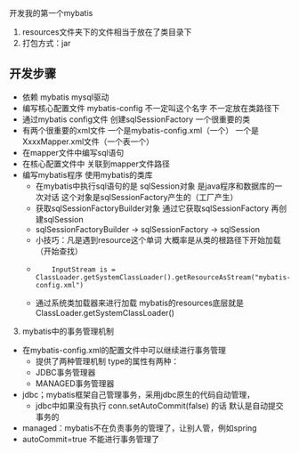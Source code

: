 开发我的第一个mybatis

1. resources文件夹下的文件相当于放在了类目录下
2. 打包方式：jar

## 开发步骤
- 依赖 mybatis mysql驱动
- 编写核心配置文件   mybatis-config  不一定叫这个名字  不一定放在类路径下
- 通过mybatis config文件 创建sqlSessionFactory   一个很重要的类 
- 有两个很重要的xml文件  一个是mybatis-config.xml（一个）   一个是XxxxMapper.xml文件（一个表一个） 
- 在mapper文件中编写sql语句
- 在核心配置文件中  关联到mapper文件路径
- 编写mybatis程序 使用mybatis的类库
  - 在mybatis中执行sql语句的是 sqlSession对象  是java程序和数据库的一次对话   这个对象是sqlSessionFactory产生的（工厂产生）
  - 获取sqlSessionFactoryBuilder对象  通过它获取sqlSessionFactory   再创建sqlSession
  - sqlSessionFactoryBuilder  -> sqlSessionFactory -> sqlSession
  - 小技巧：凡是遇到resource这个单词  大概率是从类的根路径下开始加载（开始查找）
  -         InputStream is = ClassLoader.getSystemClassLoader().getResourceAsStream("mybatis-config.xml")
  - 通过系统类加载器来进行加载  mybatis的resources底层就是ClassLoader.getSystemClassLoader()

3. mybatis中的事务管理机制
- 在mybatis-config.xml的配置文件中可以继续进行事务管理
  - 提供了两种管理机制  <tarnsactionManager typr="JDBC"/> type的属性有两种：
  - JDBC事务管理器
  - MANAGED事务管理器
- jdbc；mybatis框架自己管理事务，采用jdbc原生的代码自动管理，
  - jdbc中如果没有执行 conn.setAutoCommit(false) 的话 默认是自动提交事务的
- managed：mybatis不在负责事务的管理了，让别人管，例如spring
- autoCommit=true  不能进行事务管理了